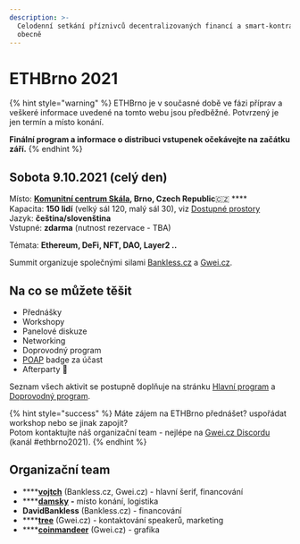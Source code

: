 ```yaml
---
description: >-
  Celodenní setkání příznivců decentralizovaných financí a smart-kontraktů
  obecně
---
```


# ETHBrno 2021

{% hint style="warning" %}
ETHBrno je v současné době ve fázi příprav a veškeré informace uvedené na tomto webu jsou předběžné. Potvrzený je jen termín a místo konání.  
  
**Finální program a informace o distribuci vstupenek očekávejte na začátku září.**
{% endhint %}

## Sobota 9.10.2021 \(celý den\)

Místo: [**Komunitní centrum Skála**](misto-konani.md)**, Brno, Czech Republic**🇨🇿 ****  
Kapacita: **150 lidí** \(velký sál 120, malý sál 30\), viz [Dostupné prostory](misto-konani.md)  
Jazyk: **čeština/slovenština**  
Vstupné: **zdarma** \(nutnost rezervace - TBA\)

Témata: **Ethereum, DeFi, NFT, DAO, Layer2 ..**

Summit organizuje společnými silami [Bankless.cz](https://bankless.cz/) a [Gwei.cz](http://gwei.cz/).

## Na co se můžete těšit

* Přednášky
* Workshopy
* Panelové diskuze
* Networking
* Doprovodný program
* [POAP](https://poap.xyz/) badge za účast
* Afterparty 🎉 

Seznam všech aktivit se postupně doplňuje na stránku [Hlavní program](program/) a [Doprovodný program](doprovodny-program.md).

{% hint style="success" %}
Máte zájem na ETHBrno přednášet? uspořádat workshop nebo se jinak zapojit?  
Potom kontaktujte náš organizační team - nejlépe na [Gwei.cz Discordu](https://chat.gwei.cz) \(kanál \#ethbrno2021\).
{% endhint %}

## Organizační team

* \*\*\*\*[**vojtch**](https://twitter.com/StudenyVojta) \(Bankless.cz, Gwei.cz\) - hlavní šerif, financování
* \*\*\*\*[**damsky**](https://twitter.com/CryptoDamSky) **-** místo konání, logistika
* **DavidBankless** \(Bankless.cz\) - financování
* \*\*\*\*[**tree**](https://twitter.com/treecz) \(Gwei.cz\) - kontaktování speakerů, marketing
* \*\*\*\*[**coinmandeer**](https://twitter.com/keenofcoin) \(Gwei.cz\) - grafika



